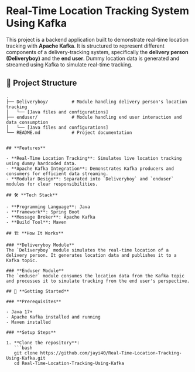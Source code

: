 # **Real-Time Location Tracking System Using Kafka**

This project is a backend application built to demonstrate real-time location tracking with **Apache Kafka**. It is structured to represent different components of a delivery-tracking system, specifically the **delivery person (Deliveryboy)** and the **end user**. Dummy location data is generated and streamed using Kafka to simulate real-time tracking.

## 📂 **Project Structure**

```plaintext
.
├── Deliveryboy/         # Module handling delivery person's location tracking
│   └── [Java files and configurations]
├── enduser/             # Module handling end user interaction and data consumption
│   └── [Java files and configurations]
└── README.md            # Project documentation


## **Features**

- **Real-Time Location Tracking**: Simulates live location tracking using dummy hardcoded data.
- **Apache Kafka Integration**: Demonstrates Kafka producers and consumers for efficient data streaming.
- **Modular Design**: Separated into `Deliveryboy` and `enduser` modules for clear responsibilities.

## 🛠️ **Tech Stack**

- **Programming Language**: Java  
- **Framework**: Spring Boot  
- **Message Broker**: Apache Kafka  
- **Build Tool**: Maven  

## 🏗️ **How It Works**

### **Deliveryboy Module**
The `Deliveryboy` module simulates the real-time location of a delivery person. It generates location data and publishes it to a Kafka topic.

### **Enduser Module**
The `enduser` module consumes the location data from the Kafka topic and processes it to simulate tracking from the end user's perspective.

## 🚶 **Getting Started**

### **Prerequisites**

- Java 17+  
- Apache Kafka installed and running  
- Maven installed  

### **Setup Steps**

1. **Clone the repository**:
   ```bash
   git clone https://github.com/jayi40/Real-Time-Location-Tracking-Using-Kafka.git
   cd Real-Time-Location-Tracking-Using-Kafka

